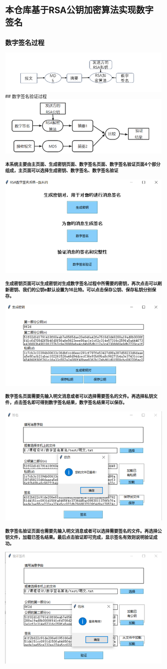 # 本仓库基于RSA公钥加密算法实现数字签名
##  数字签名过程
<img src="images/RSA数字签名过程.png"/>
##  数字签名验证过程
<img src="images/RSA数字签名验证过程.png"/>

#### 本系统主要由主页面、生成密钥页面、数字签名页面、数字签名验证页面4个部分组成，主页面可以选择生成密钥、数字签名、数字签名验证
<img src="images/RSA数字签名系统主页面.png"/>

#### 生成密钥页面可以生成密钥对生成数字签名过程中所需要的密钥，再次点击可以刷新密钥、我们的公钥e默认设置为16比特。可以点击保存公钥、保存私钥分别保存。
<img src="images/生成密钥对页面.png"/>

#### 数字签名页面需要先输入明文消息或者可以选择需要签名的文件。再选择私钥文件，点击签名即可得到数字签名结果，数字签名结果可以保存。
<img src="images/签名模块页面.png"/>

#### 数字签名验证页面也需要先输入明文消息或者可以选择需要签名的文件。再选择公钥文件，加载已签名结果。最后点击验证即可完成，显示签名有效则说明验证成功。
<img src="images/数字签名验证页面.png"/>


